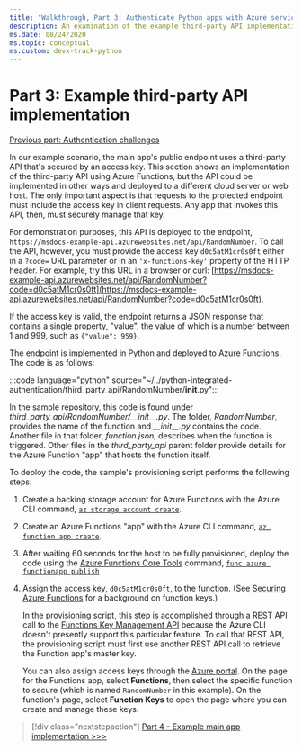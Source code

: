 ```yaml
---
title: "Walkthrough, Part 3: Authenticate Python apps with Azure services"
description: An examination of the example third-party API implementation using Azure Functions and how the endpoint is secured with an access key.
ms.date: 08/24/2020
ms.topic: conceptual
ms.custom: devx-track-python
---
```


# Part 3: Example third-party API implementation

[Previous part: Authentication challenges](walkthrough-tutorial-authentication-02.md)

In our example scenario, the main app's public endpoint uses a third-party API that's secured by an access key. This section shows an implementation of the third-party API using Azure Functions, but the API could be implemented in other ways and deployed to a different cloud server or web host. The only important aspect is that requests to the protected endpoint must include the access key in client requests. Any app that invokes this API, then, must securely manage that key.

For demonstration purposes, this API is deployed to the endpoint, `https://msdocs-example-api.azurewebsites.net/api/RandomNumber`. To call the API, however, you must provide the access key `d0c5atM1cr0s0ft` either in a `?code=` URL parameter or in an `'x-functions-key'` property of the HTTP header. For example, try this URL in  a browser or curl: [https://msdocs-example-api.azurewebsites.net/api/RandomNumber?code=d0c5atM1cr0s0ft](https://msdocs-example-api.azurewebsites.net/api/RandomNumber?code=d0c5atM1cr0s0ft).

If the access key is valid, the endpoint returns a JSON response that contains a single property, "value", the value of which is a number between 1 and 999, such as `{"value": 959}`.

The endpoint is implemented in Python and deployed to Azure Functions. The code is as follows:

:::code language="python" source="~/../python-integrated-authentication/third_party_api/RandomNumber/__init__.py":::

In the sample repository, this code is found under *third_party_api/RandomNumber/\_\_init\_\_.py*. The folder, *RandomNumber*, provides the name of the function and *\_\_init\_\_.py* contains the code. Another file in that folder, *function.json*, describes when the function is triggered. Other files in the *third_party_api* parent folder provide details for the Azure Function "app" that hosts the function itself.

To deploy the code, the sample's provisioning script performs the following steps:

1. Create a backing storage account for Azure Functions with the Azure CLI command, [`az storage account create`](/cli/azure/storage/account#az_storage_account_create).

1. Create an Azure Functions "app" with the Azure CLI command, [`az function app create`](/cli/azure/functionapp#az_functionapp_create).

1. After waiting 60 seconds for the host to be fully provisioned, deploy the code using the [Azure Functions Core Tools](/azure/azure-functions/functions-run-local?tabs=linux%2Ccsharp%2Cbash) command, [`func azure functionapp publish`](/azure/azure-functions/functions-run-local?tabs=linux%2Ccsharp%2Cbash#project-file-deployment)

1. Assign the access key, `d0c5atM1cr0s0ft`, to the function. (See [Securing Azure Functions](/azure/azure-functions/security-concepts) for a background on function keys.)

    In the provisioning script, this step is accomplished through a REST API call to the [Functions Key Management API](https://github.com/Azure/azure-functions-host/wiki/Key-management-API) because the Azure CLI doesn't presently support this particular feature. To call that REST API, the provisioning script must first use another REST API call to retrieve the Function app's master key.

    You can also assign access keys through the [Azure portal](https://portal.azure.com). On the page for the Functions app, select **Functions**, then select the specific function to secure (which is named `RandomNumber` in this example). On the function's page, select **Function Keys** to open the page where you can create and manage these keys.

> [!div class="nextstepaction"]
> [Part 4 - Example main app implementation >>>](walkthrough-tutorial-authentication-04.md)
